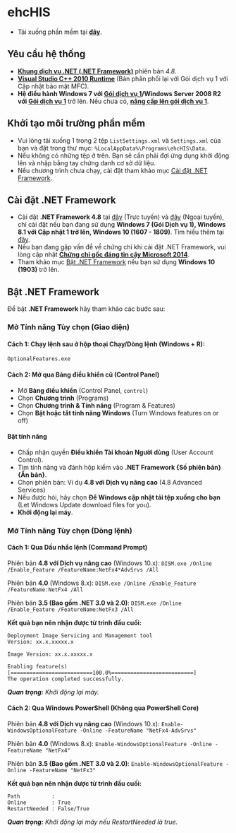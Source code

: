 # ehcHIS
* Tải xuống phần mềm tại **[đây](https://github.com/ngocna1409/ehc_public/releases/latest)**.

## Yêu cầu hệ thống
* [**Khung dịch vụ .NET (.NET Framework)**](https://go.microsoft.com/fwlink/?LinkId=2085155) phiên bản *4.8*.
* [**Visual Studio C++ 2010 Runtime**](https://www.microsoft.com/en-US/download/details.aspx?id=26999) (Bản phân phối lại với Gói dịch vụ 1 với Cập nhật bảo mật MFC).
* **Hệ điều hành Windows 7 với [Gói dịch vụ 1](https://support.microsoft.com/vi-vn/windows/c%C3%A0i-%C4%91%E1%BA%B7t-windows-7-g%C3%B3i-d%E1%BB%8Bch-v%E1%BB%A5-1-sp1-b3da2c0f-cdb6-0572-8596-bab972897f61)/Windows Server 2008 R2 với [Gói dịch vụ 1](https://www.catalog.update.microsoft.com/Search.aspx?q=KB976932)** trở lên. Nếu chưa có, [**nâng cấp lên gói dịch vụ 1**](https://support.microsoft.com/vi-vn/topic/th%C3%B4ng-tin-v%E1%BB%81-g%C3%B3i-d%E1%BB%8Bch-v%E1%BB%A5-1-d%C3%A0nh-cho-windows-7-v%C3%A0-d%C3%A0nh-cho-windows-server-2008-r2-df044624-55b8-3a97-de80-5d99cb689063).

## Khởi tạo môi trường phần mềm

* Vui lòng tải xuống 1 trong 2 tệp `ListSettings.xml` và `Settings.xml` của bạn và đặt trong thư mục: `%LocalAppData%\Programs\ehcHIS\Data`.
* Nếu không có những tệp ở trên. Bạn sẽ cần phải đợi ứng dụng khởi động lên và nhập bằng tay chứng danh cơ sở dữ liệu.
* Nếu chương trình chưa chạy, cài đặt tham khảo mục [Cài đặt .NET Framework](#cài-đặt-net-framework).

## Cài đặt .NET Framework

* Cài đặt **.NET Framework 4.8** tại [đây](https://go.microsoft.com/fwlink/?LinkId=2085155) (Trực tuyến) và [đây](https://go.microsoft.com/fwlink/?linkid=2088631) (Ngoại tuyến), chỉ cài đặt nếu bạn đang sử dụng **Windows 7 (Gói Dịch vụ 1), Windows 8.1 với Cập nhật 1 trở lên, Windows 10 (1607 - 1809)**. Tìm hiểu thêm tại [đây](https://support.microsoft.com/vi-vn/topic/microsoft-net-framework-4-8-gi%C3%A1n-tuy%E1%BA%BFn-c%C3%A0i-%C4%91%E1%BA%B7t-cho-windows-9d23f658-3b97-68ab-d013-aa3c3e7495e0).
* Nếu bạn đang gặp vấn đề về chứng chỉ khi cài đặt .NET Framework, vui lòng cập nhật [**Chứng chỉ gốc đáng tin cậy Microsoft 2014**](https://support.microsoft.com/vi-vn/topic/h%E1%BB%97-tr%E1%BB%A3-kh%E1%BA%A9n-c%E1%BA%A5p-g%E1%BB%91c-tin-c%E1%BA%ADy-c%E1%BA%ADp-nh%E1%BA%ADt-ch%C6%B0%C6%A1ng-tr%C3%ACnh-ch%E1%BB%A9ng-ch%E1%BB%89-g%E1%BB%91c-windows-trong-windows-a4ac4d6c-7c62-3b6e-dfd2-377982bf3ea5).
* Tham khảo mục [Bật .NET Framework](#bật-net-framework) nếu bạn sử dụng **Windows 10 (1903)** trở lên.

## Bật .NET Framework

Để bật **.NET Framework** hãy tham khảo các bước sau:

### Mở Tính năng Tùy chọn (Giao diện)

#### Cách 1: Chạy lệnh sau ở hộp thoại Chạy/Dòng lệnh (Windows + R):
`OptionalFeatures.exe`

#### Cách 2: Mở qua Bảng điều khiển cũ (Control Panel)
* Mở **Bảng điều khiển** (Control Panel, `control`)
* Chọn **Chương trình** (Programs)
* Chọn  **Chương trình & Tính năng** (Program & Features)
* Chọn **️Bật hoặc tắt tính năng Windows** (Turn Windows features on or off)

#### Bật tính năng
* Chấp nhận quyền **Điều khiển Tài khoản Người dùng** (User Account Control).
* Tìm tính năng và đánh hộp kiểm vào **.NET Framework {Số phiên bản} {Ấn bản}**.
* Chọn phiên bản: Ví dụ **4.8 với Dịch vụ nâng cao** (4.8 Advanced Services)
* Nếu được hỏi, hãy chọn **Để Windows cập nhật tải tệp xuống cho bạn** (Let Windows Update download files for you).
* **Khởi động lại máy**.

### Mở Tính năng Tùy chọn (Dòng lệnh)
#### Cách 1: Qua Dấu nhắc lệnh (Command Prompt)

Phiên bản **4.8 với Dịch vụ nâng cao** (Windows 10.x):
`DISM.exe /Online /Enable_Feature /FeatureName:NetFx4*AdvSrvs /All`

Phiên bản **4.0** (Windows 8.x):
`DISM.exe /Online /Enable_Feature /FeatureName:NetFx4 /All`

Phiên bản **3.5 (Bao gồm .NET 3.0 và 2.0)**:
`DISM.exe /Online /Enable_Feature /FeatureName:NetFx3 /All`

**Kết quả bạn nên nhận được từ trình đầu cuối:**
```
Deployment Image Servicing and Management tool
Version: xx.x.xxxxx.x

Image Version: xx.x.xxxxx.x

Enabling feature(s)
[==========================100.0%==========================]
The operation completed successfully.
```
_**Quan trọng:** Khởi động lại máy._

#### Cách 2: Qua Windows PowerShell (Không qua PowerShell Core)

Phiên bản **4.8 với Dịch vụ nâng cao** (Windows 10.x):
`Enable-WindowsOptionalFeature -Online -FeatureName "NetFx4-AdvSrvs"`

Phiên bản **4.0** (Windows 8.x):
`Enable-WindowsOptionalFeature -Online -FeatureName "NetFx4"`

Phiên bản **3.5 (Bao gồm .NET 3.0 và 2.0)**:
`Enable-WindowsOptionalFeature -Online -FeatureName "NetFx3"`

**Kết quả bạn nên nhận được từ trình đầu cuối:**
```
Path          :
Online        : True
RestartNeeded : False/True
```
_**Quan trọng:** Khởi động lại máy nếu *RestartNeeded* là *true*._
